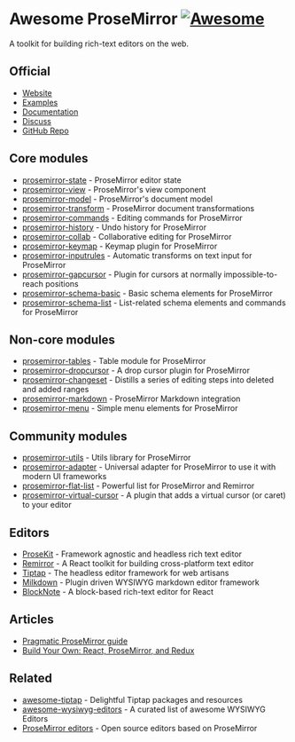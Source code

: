 # Awesome ProseMirror [![Awesome](https://awesome.re/badge-flat.svg)](https://awesome.re)

A toolkit for building rich-text editors on the web.

## Official
- [Website](https://prosemirror.net/)
- [Examples](https://prosemirror.net/examples/)
- [Documentation](https://prosemirror.net/docs/)
- [Discuss](https://discuss.prosemirror.net/)
- [GitHub Repo](https://github.com/prosemirror)

## Core modules
- [prosemirror-state](https://github.com/ProseMirror/prosemirror-state) - ProseMirror editor state
- [prosemirror-view](https://github.com/ProseMirror/prosemirror-view) - ProseMirror's view component
- [prosemirror-model](https://github.com/ProseMirror/prosemirror-model) - ProseMirror's document model
- [prosemirror-transform](https://github.com/ProseMirror/prosemirror-transform) - ProseMirror document transformations
- [prosemirror-commands](https://github.com/ProseMirror/prosemirror-commands) - Editing commands for ProseMirror
- [prosemirror-history](https://github.com/ProseMirror/prosemirror-history) - Undo history for ProseMirror
- [prosemirror-collab](https://github.com/ProseMirror/prosemirror-collab) - Collaborative editing for ProseMirror
- [prosemirror-keymap](https://github.com/ProseMirror/prosemirror-keymap) - Keymap plugin for ProseMirror
- [prosemirror-inputrules](https://github.com/ProseMirror/prosemirror-inputrules) - Automatic transforms on text input for ProseMirror
- [prosemirror-gapcursor](https://github.com/ProseMirror/prosemirror-gapcursor) - Plugin for cursors at normally impossible-to-reach positions
- [prosemirror-schema-basic](https://github.com/ProseMirror/prosemirror-schema-basic) - Basic schema elements for ProseMirror
- [prosemirror-schema-list](https://github.com/ProseMirror/prosemirror-schema-list) - List-related schema elements and commands for ProseMirror

## Non-core modules
- [prosemirror-tables](https://github.com/ProseMirror/prosemirror-tables) - Table module for ProseMirror
- [prosemirror-dropcursor](https://github.com/ProseMirror/prosemirror-dropcursor) - A drop cursor plugin for ProseMirror
- [prosemirror-changeset](https://github.com/ProseMirror/prosemirror-changeset) - Distills a series of editing steps into deleted and added ranges
- [prosemirror-markdown](https://github.com/ProseMirror/prosemirror-markdown) - ProseMirror Markdown integration
- [prosemirror-menu](https://github.com/ProseMirror/prosemirror-menu) - Simple menu elements for ProseMirror

## Community modules
- [prosemirror-utils](https://github.com/atlassian/prosemirror-utils) - Utils library for ProseMirror
- [prosemirror-adapter](https://github.com/prosekit/prosemirror-adapter) - Universal adapter for ProseMirror to use it with modern UI frameworks
- [prosemirror-flat-list](https://github.com/ocavue/prosemirror-flat-list) - Powerful list for ProseMirror and Remirror
- [prosemirror-virtual-cursor](https://github.com/ocavue/prosemirror-virtual-cursor) - A plugin that adds a virtual cursor (or caret) to your editor

## Editors
- [ProseKit](https://github.com/prosekit/prosekit) - Framework agnostic and headless rich text editor
- [Remirror](https://github.com/remirror/remirror) - A React toolkit for building cross-platform text editor
- [Tiptap](https://github.com/ueberdosis/tiptap) - The headless editor framework for web artisans
- [Milkdown](https://github.com/Milkdown/milkdown) - Plugin driven WYSIWYG markdown editor framework
- [BlockNote](https://github.com/TypeCellOS/BlockNote) - A block-based rich-text editor for React

## Articles
- [Pragmatic ProseMirror guide](https://github.com/PierBover/prosemirror-cookbook)
- [Build Your Own: React, ProseMirror, and Redux](https://nytimes.github.io/oak-byo-react-prosemirror-redux/)

## Related
- [awesome-tiptap](https://github.com/ueberdosis/awesome-tiptap) - Delightful Tiptap packages and resources
- [awesome-wysiwyg-editors](https://github.com/JefMari/awesome-wysiwyg-editors) - A curated list of awesome WYSIWYG Editors
- [ProseMirror editors](https://discuss.prosemirror.net/t/open-source-editors-based-on-prosemirror/5660) - Open source editors based on ProseMirror
